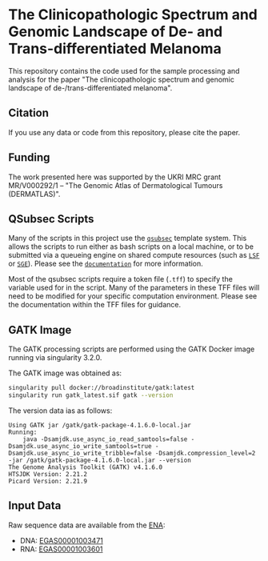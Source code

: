 # The Clinicopathologic Spectrum and Genomic Landscape of De- and Trans-differentiated Melanoma

This repository contains the code used for the sample processing and analysis for the paper "The clinicopathologic spectrum and genomic landscape of de-/trans-differentiated melanoma".

## Citation

If you use any data or code from this repository, please cite the paper.

## Funding

The work presented here was supported by the UKRI MRC grant MR/V000292/1 – "The Genomic Atlas of Dermatological Tumours (DERMATLAS)".

## QSubsec Scripts

Many of the scripts in this project use the [`qsubsec`](https://github.com/alastair-droop/qsubsec) template system. This allows the scripts to run either as bash scripts on a local machine, or to be submitted via a queueing engine on shared compute resources (such as [`LSF`](https://www.ibm.com/products/hpc-workload-management) or [`SGE`](https://arc.liv.ac.uk/trac/SGE)). Please see the [`documentation`](https://github.com/alastair-droop/qsubsec/tree/master/docs) for more information.

Most of the qsubsec scripts require a token file (`.tff`) to specify the variable used for in the script. Many of the parameters in these TFF files will need to be modified for your specific computation environment. Please see the documentation within the TFF files for guidance.

## GATK Image

The GATK processing scripts are performed using the GATK Docker image running via singularity 3.2.0.

The GATK image was obtained as:

~~~bash
singularity pull docker://broadinstitute/gatk:latest
singularity run gatk_latest.sif gatk --version
~~~

The version data ias as follows:

~~~plain
Using GATK jar /gatk/gatk-package-4.1.6.0-local.jar
Running:
    java -Dsamjdk.use_async_io_read_samtools=false -Dsamjdk.use_async_io_write_samtools=true -Dsamjdk.use_async_io_write_tribble=false -Dsamjdk.compression_level=2 -jar /gatk/gatk-package-4.1.6.0-local.jar --version
The Genome Analysis Toolkit (GATK) v4.1.6.0
HTSJDK Version: 2.21.2
Picard Version: 2.21.9
~~~

## Input Data

Raw sequence data are available from the [ENA](https://www.ebi.ac.uk/ena/browser/home):

* DNA: [EGAS00001003471](https://ega-archive.org/studies/EGAS00001003471)
* RNA: [EGAS00001003601](https://ega-archive.org/studies/EGAS00001003601)
